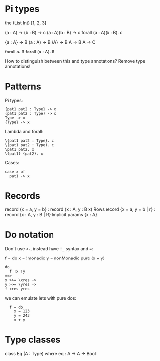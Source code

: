 # Pi types

the (List Int) [1, 2, 3]

(a : A) -> (b : B) -> c
(a : A)(b : B) -> c
forall (a : A)(b : B). c

{a : A} -> B
(a : A) -> B
{A} -> B
A -> B
A -> C

forall a. B
forall (a : A). B

How to distinguish between this and type annotations?
Remove type annotations!

# Patterns
Pi types:
```
{pat1 pat2 : Type} -> x
(pat1 pat2 : Type) -> x
Type -> x
{Type} -> x
```

Lambda and forall:
```
\{pat1 pat2 : Type}. x
\(pat1 pat2 : Type). x
\pat1 pat2. x
\{pat1} {pat2}. x
```

Cases:
```
case x of
  pat1 -> x
```

# Records

record {x = a, y = b} : record {x : A, y : B x)
Rows
record {x = a, y = b | r} : record {x : A, y : B | R}
Implicit params
{x : A}

# Do notation

Don't use `<-`, instead have `!_` syntax and `=`:

f = do
  x = !monadic
  y = nonMonadic
  pure (x + y)

```
do
  f !x !y
==>
x >>= \xres ->
y >>= \yres ->
f xres yres
```

we can emulate lets with pure dos:

```
  f = do
    x = 123
    y = 243
    x + y
```

# Type classes

class Eq (A : Type) where
  eq : A -> A -> Bool
